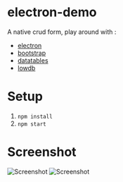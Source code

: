 # electron-demo

A native crud form, play around with :
+ [electron](https://github.com/atom/electron)
+ [bootstrap](https://github.com/twbs/bootstrap)
+ [datatables](https://github.com/DataTables/DataTables)
+ [lowdb](https://github.com/typicode/lowdb)

# Setup

1. `npm install`
2. `npm start`

# Screenshot

![Screenshot](http://i.imgur.com/ViuX101.png)
![Screenshot](http://i.imgur.com/JbvK4oR.png)
